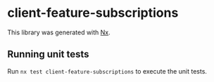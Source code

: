 # client-feature-subscriptions

This library was generated with [Nx](https://nx.dev).

## Running unit tests

Run `nx test client-feature-subscriptions` to execute the unit tests.
